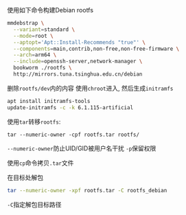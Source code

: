 使用如下命令构建Debian rootfs
```bash
mmdebstrap \
  --variant=standard \
  --mode=root \
  --aptopt='Apt::Install-Recommends "true"' \
  --components=main,contrib,non-free,non-free-firmware \
  --arch=arm64 \
  --include=openssh-server,network-manager \
  bookworm ./rootfs \
  http://mirrors.tuna.tsinghua.edu.cn/debian
```

删除`rootfs/dev`内的内容
使用`chroot`进入, 然后生成`initramfs`
```bash
apt install initramfs-tools
update-initramfs -c -k 6.1.115-artificial
```

使用`tar`转移`rootfs`:
```
tar --numeric-owner -cpf rootfs.tar rootfs/
```

`--numeric-owner`防止UID/GID被用户名干扰
`-p`保留权限

使用`cp`命令拷贝`.tar`文件

在目标处解包
```bash
tar --numeric-owner -xpf rootfs.tar -C rootfs_debian
```
`-C`指定解包目标路径